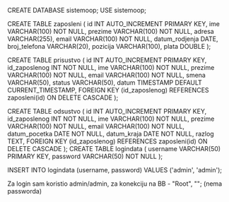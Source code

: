 CREATE DATABASE sistemoop;
USE sistemoop;

CREATE TABLE zaposleni (
    id INT AUTO_INCREMENT PRIMARY KEY,
    ime VARCHAR(100) NOT NULL,
    prezime VARCHAR(100) NOT NULL,
    adresa VARCHAR(255),
    email VARCHAR(100) NOT NULL,
    datum_rodjenja DATE,
    broj_telefona VARCHAR(20),
    pozicija VARCHAR(100),
    plata DOUBLE
);

CREATE TABLE prisustvo (
    id INT AUTO_INCREMENT PRIMARY KEY,
    id_zaposlenog INT NOT NULL,
    ime VARCHAR(100) NOT NULL,
    prezime VARCHAR(100) NOT NULL,
    email VARCHAR(100) NOT NULL,
    smena VARCHAR(50),
    status VARCHAR(50),
    datum TIMESTAMP DEFAULT CURRENT_TIMESTAMP,
    FOREIGN KEY (id_zaposlenog) REFERENCES zaposleni(id) ON DELETE CASCADE
);

CREATE TABLE odsustvo (
    id INT AUTO_INCREMENT PRIMARY KEY,
    id_zaposlenog INT NOT NULL,
    ime VARCHAR(100) NOT NULL,
    prezime VARCHAR(100) NOT NULL,
    email VARCHAR(100) NOT NULL,
    datum_pocetka DATE NOT NULL,
    datum_kraja DATE NOT NULL,
    razlog TEXT,
    FOREIGN KEY (id_zaposlenog) REFERENCES zaposleni(id) ON DELETE CASCADE
);
CREATE TABLE logindata (
    username VARCHAR(50) PRIMARY KEY,
    password VARCHAR(50) NOT NULL
);

INSERT INTO logindata (username, password)
VALUES ('admin', 'admin');

Za login sam koristio admin/admin, za konekciju na BB - "Root", ""; (nema passworda)
